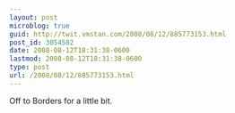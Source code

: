```yaml
---
layout: post
microblog: true
guid: http://twit.vmstan.com/2008/08/12/885773153.html
post_id: 3054582
date: 2008-08-12T18:31:38-0600
lastmod: 2008-08-12T18:31:38-0600
type: post
url: /2008/08/12/885773153.html
---
```

Off to Borders for a little bit.
